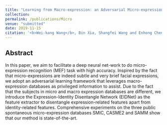 ```yaml
---
title: "Learning from Macro-expression: an Adversarial Micro-expression Recognition Framework[[PDF]](http://Wei-kang-Wang.github.io/files/Micro-expression.pdf)"
collection: 
permalink: /publications/Micro
venue: "submitted"
date: 2019-11-15
citation: '<b>Wei-kang Wang</b>, Bin Xia, Shangfei Wang and Enhong Chen.'
---
```

## Abstract
In this paper, we aim to facilitate a deep neural net-work to do micro-expression recognition (MEF) task with high accuracy. Inspired by the fact that micro-expressions are indeed subtle and very brief facial expressions, we adopt an adversarial learning framework that leverages macro-expression databases as privileged information to assist.  Due to the fact that the subjects in micro and macro expression databases are different, we introduce the Expression-Identity Disentangle Network (EIDNet) as the feature extractor to disentangle expression-related features apart from identity-related features.  Comprehensive experiments on the three public spontaneous micro-expression databases SMIC, CASME2 and SAMM show that our method is state-of-the-art.
